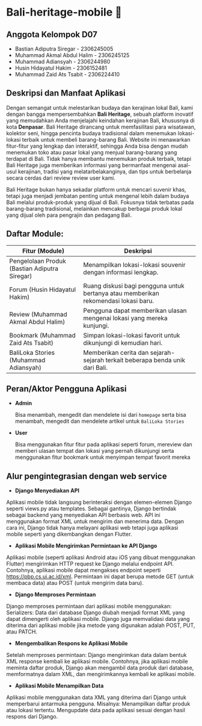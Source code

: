 # Bali-heritage-mobile 🍹

## Anggota Kelompok D07
- Bastian Adiputra Siregar - 2306245005
- Muhammad Akmal Abdul Halim - 2306245125
- Muhammad Adiansyah - 2306244980
- Husin Hidayatul Hakim - 2306152481
- Muhammad Zaid Ats Tsabit - 2306224410

## Deskripsi dan Manfaat Aplikasi
Dengan semangat untuk melestarikan budaya dan kerajinan lokal Bali, kami dengan bangga mempersembahkan **Bali Heritage**, sebuah platform inovatif yang memudahkan Anda menjelajahi keindahan kerajinan Bali, khususnya di kota **Denpasar**. Bali Heritage dirancang untuk memfasilitasi para wisatawan, kolektor seni, hingga pencinta budaya tradisional dalam menemukan lokasi-lokasi terbaik untuk membeli barang-barang Bali. Website ini menawarkan fitur-fitur yang lengkap dan interaktif, sehingga Anda bisa dengan mudah menemukan toko atau pasar lokal yang menjual barang-barang yang terdapat di Bali. Tidak hanya membantu menemukan produk terbaik, tetapi Bali Heritage juga memberikan informasi yang bermanfaat mengenai asal-usul kerajinan, tradisi yang melatarbelakanginya, dan tips untuk berbelanja secara cerdas dari review review user kami.

Bali Heritage bukan hanya sekadar platform untuk mencari suvenir khas, tetapi juga menjadi jembatan penting untuk mengenal lebih dalam budaya Bali melalui produk-produk yang dijual di Bali. Fokusnya tidak terbatas pada barang-barang tradisional, melainkan mencakup berbagai produk lokal yang dijual oleh para pengrajin dan pedagang Bali.

## Daftar Module:
| Fitur (Module)         | Deskripsi                                                                                   |
|------------------------|---------------------------------------------------------------------------------------------|
| Pengelolaan Produk (Bastian Adiputra Siregar)    | Menampilkan lokasi-lokasi souvenir dengan informasi lengkap.                                |
| Forum (Husin Hidayatul Hakim)                 | Ruang diskusi bagi pengguna untuk bertanya atau memberikan rekomendasi lokasi baru.         |
| Review (Muhammad Akmal Abdul Halim)                | Pengguna dapat memberikan ulasan mengenai lokasi yang mereka kunjungi.                      |
| Bookmark (Muhammad Zaid Ats Tsabit)               | Simpan lokasi-lokasi favorit untuk dikunjungi di kemudian hari.                             |
| BaliLoka Stories  (Muhammad Adiansyah)     | Memberikan cerita dan sejarah-sejarah terkait beberapa benda unik dari Bali.               |

## Peran/Aktor Pengguna Aplikasi
- **Admin**

  Bisa menambah, mengedit dan mendelete isi dari `homepage` serta bisa menambah, mengedit dan mendelete artikel untuk `BaliLoka Stories`
- **User**

  Bisa menggunakan fitur fitur pada aplikasi seperti forum, mereview dan memberi ulasan tempat dan lokasi yang pernah dikunjungi serta menggunakan fitur bookmark untuk menyimpan tempat favorit mereka

## Alur pengintegrasian dengan web service
- **Django Menyediakan API**

Aplikasi mobile tidak langsung berinteraksi dengan elemen-elemen Django seperti views.py atau templates. Sebagai gantinya, Django bertindak sebagai backend yang menyediakan API berbasis web. API ini menggunakan format XML untuk mengirim dan menerima data. Dengan cara ini, Django tidak hanya melayani aplikasi web tetapi juga aplikasi mobile seperti yang dikembangkan dengan Flutter.

- **Aplikasi Mobile Mengirimkan Permintaan ke API Django**
  
Aplikasi mobile (seperti aplikasi Android atau iOS yang dibuat menggunakan Flutter) mengirimkan HTTP request ke Django melalui endpoint API. Contohnya, aplikasi mobile dapat mengakses endpoint seperti https://pbp.cs.ui.ac.id/xml.
Permintaan ini dapat berupa metode GET (untuk membaca data) atau POST (untuk mengirim data baru).

- **Django Memproses Permintaan**
  
Django memproses permintaan dari aplikasi mobile menggunakan:
Serializers: Data dari database Django diubah menjadi format XML yang dapat dimengerti oleh aplikasi mobile.
Django juga memvalidasi data yang diterima dari aplikasi mobile jika metode yang digunakan adalah POST, PUT, atau PATCH.

- **Mengembalikan Respons ke Aplikasi Mobile**
  
Setelah memproses permintaan:
Django mengirimkan data dalam bentuk XML response kembali ke aplikasi mobile.
Contohnya, jika aplikasi mobile meminta daftar produk, Django akan mengambil data produk dari database, memformatnya dalam XML, dan mengirimkannya kembali ke aplikasi mobile.

- **Aplikasi Mobile Menampilkan Data**

Aplikasi mobile menggunakan data XML yang diterima dari Django untuk memperbarui antarmuka pengguna. Misalnya:
Menampilkan daftar produk atau lokasi tertentu.
Mengupdate data pada aplikasi sesuai dengan hasil respons dari Django.
